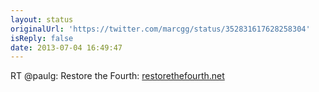 ```yaml
---
layout: status
originalUrl: 'https://twitter.com/marcgg/status/352831617628258304'
isReply: false
date: 2013-07-04 16:49:47
---
```


RT @paulg: Restore the Fourth: [restorethefourth.net](http://www.restorethefourth.net/)
